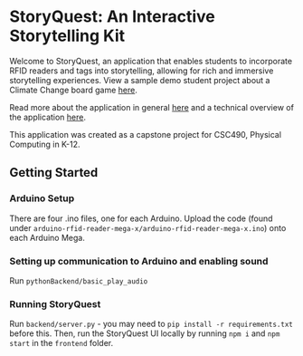 # StoryQuest: An Interactive Storytelling Kit
Welcome to StoryQuest, an application that enables students to incorporate RFID readers and tags into storytelling, allowing for rich and immersive storytelling experiences. View a sample demo student project about a Climate Change board game [here](www.youtube.com/video/aNDTwkaymow).

Read more about the application in general [here](https://github.com/khushkaran/490-capstone/blob/main/StoryQuest%20Documentation.pdf) and a technical overview of the application [here](https://github.com/khushkaran/490-capstone/blob/main/Technical%20Documentation.pdf).

This application was created as a capstone project for CSC490, Physical Computing in K-12.

## Getting Started
### Arduino Setup
There are four .ino files, one for each Arduino. Upload the code (found under `arduino-rfid-reader-mega-x/arduino-rfid-reader-mega-x.ino`) onto each Arduino Mega. 

### Setting up communication to Arduino and enabling sound
Run `pythonBackend/basic_play_audio`

### Running StoryQuest
Run `backend/server.py` - you may need to `pip install -r requirements.txt` before this. 
Then, run the StoryQuest UI locally by running `npm i` and `npm start` in the `frontend` folder. 
